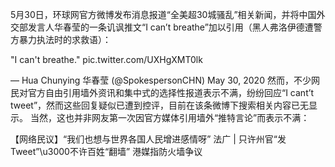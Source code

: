 5月30日，环球网官方微博发布消息报道“全美超30城骚乱”相关新闻，并将中国外交部发言人华春莹的一条讥讽推文“I can&#8217;t breathe”加以引用（黑人弗洛伊德遭警方暴力执法时的求救语）： 

&quot;I can\'t breathe.&quot; pic.twitter.com/UXHgXMT0lk

&mdash; Hua Chunying 华春莹 (@SpokespersonCHN) May 30, 2020 然而，不少网民对官方自由引用墙外资讯和集中式的选择性报道表示不满，纷纷回应“I cant’t tweet”，然而这些回复疑似已遭到控评，目前在该条微博下搜索相关内容已无显示。 当然，这也并非网友第一次因官方媒体引用墙外“推特言论”而表示不满：

【网络民议】“我们也想与世界各国人民增进感情呀” 法广 | 只许州官“发Tweet”\u3000不许百姓“翻墙” 港媒指防火墙争议 


